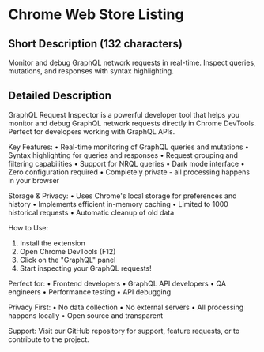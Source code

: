 # Chrome Web Store Listing

## Short Description (132 characters)
Monitor and debug GraphQL network requests in real-time. Inspect queries, mutations, and responses with syntax highlighting.

## Detailed Description
GraphQL Request Inspector is a powerful developer tool that helps you monitor and debug GraphQL network requests directly in Chrome DevTools. Perfect for developers working with GraphQL APIs.

Key Features:
• Real-time monitoring of GraphQL queries and mutations
• Syntax highlighting for queries and responses
• Request grouping and filtering capabilities
• Support for NRQL queries
• Dark mode interface
• Zero configuration required
• Completely private - all processing happens in your browser

Storage & Privacy:
• Uses Chrome's local storage for preferences and history
• Implements efficient in-memory caching
• Limited to 1000 historical requests
• Automatic cleanup of old data


How to Use:
1. Install the extension
2. Open Chrome DevTools (F12)
3. Click on the "GraphQL" panel
4. Start inspecting your GraphQL requests!

Perfect for:
• Frontend developers
• GraphQL API developers
• QA engineers
• Performance testing
• API debugging

Privacy First:
• No data collection
• No external servers
• All processing happens locally
• Open source and transparent

Support:
Visit our GitHub repository for support, feature requests, or to contribute to the project. 
